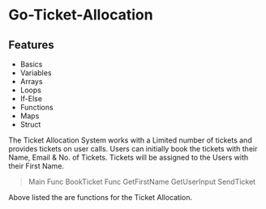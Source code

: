 # Go-Ticket-Allocation
## Features
- Basics
- Variables
- Arrays
- Loops
- If-Else
- Functions
- Maps
- Struct

The Ticket Allocation System works with a Limited number of tickets and provides tickets on user calls.
Users can initially book the tickets with their Name, Email & No. of Tickets.
Tickets will be assigned to the Users with their First Name.

> Main Func
> BookTicket Func
> GetFirstName
> GetUserInput
> SendTicket

Above listed the are functions for the Ticket Allocation.
